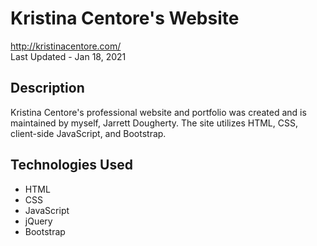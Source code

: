 # Kristina Centore's Website
<http://kristinacentore.com/> \
Last Updated - Jan 18, 2021

## Description
Kristina Centore's professional website and portfolio was created and is maintained by myself, Jarrett Dougherty. The site utilizes HTML, CSS, client-side JavaScript, and Bootstrap. 

## Technologies Used
* HTML
* CSS
* JavaScript
* jQuery
* Bootstrap
